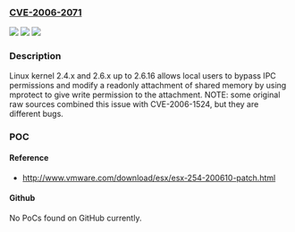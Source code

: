 ### [CVE-2006-2071](https://cve.mitre.org/cgi-bin/cvename.cgi?name=CVE-2006-2071)
![](https://img.shields.io/static/v1?label=Product&message=n%2Fa&color=blue)
![](https://img.shields.io/static/v1?label=Version&message=n%2Fa&color=blue)
![](https://img.shields.io/static/v1?label=Vulnerability&message=n%2Fa&color=brighgreen)

### Description

Linux kernel 2.4.x and 2.6.x up to 2.6.16 allows local users to bypass IPC permissions and modify a readonly attachment of shared memory by using mprotect to give write permission to the attachment.  NOTE: some original raw sources combined this issue with CVE-2006-1524, but they are different bugs.

### POC

#### Reference
- http://www.vmware.com/download/esx/esx-254-200610-patch.html

#### Github
No PoCs found on GitHub currently.

